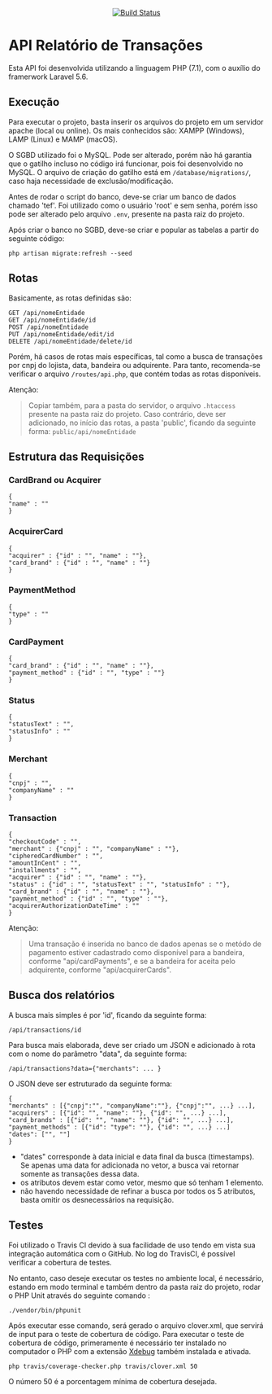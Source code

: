 <p align="center">
<a target="_blank" href="https://travis-ci.org/jhonatans01/relatorioTransacoesREST"><img src="https://travis-ci.org/jhonatans01/relatorioTransacoesREST.svg" alt="Build Status"></a>
</p>

# API Relatório de Transações

Esta API foi desenvolvida utilizando a linguagem PHP (7.1), com o auxílio do framerwork Laravel 5.6.

## Execução

Para executar o projeto, basta inserir os arquivos do projeto em um servidor apache (local ou online). Os mais conhecidos são: XAMPP (Windows), LAMP (Linux) e MAMP (macOS).

O SGBD utilizado foi o MySQL. Pode ser alterado, porém não há garantia que o gatilho incluso no código irá funcionar, pois foi desenvolvido no MySQL. O arquivo de criação do gatilho está em `/database/migrations/`, caso haja necessidade de exclusão/modificação.

Antes de rodar o script do banco, deve-se criar um banco de dados chamado 'tef'. Foi utilizado como o usuário 'root' e sem senha, porém isso pode ser alterado pelo arquivo `.env`, presente na pasta raiz do projeto.

Após criar o banco no SGBD, deve-se criar e popular as tabelas a partir do seguinte código:

```
php artisan migrate:refresh --seed
```

## Rotas

Basicamente, as rotas definidas são:

```
GET /api/nomeEntidade
GET /api/nomeEntidade/id
POST /api/nomeEntidade
PUT /api/nomeEntidade/edit/id
DELETE /api/nomeEntidade/delete/id
```

Porém, há casos de rotas mais específicas, tal como a busca de transações por cnpj do lojista, data, bandeira ou adquirente. Para tanto, recomenda-se verificar o arquivo `/routes/api.php`, que contém todas as rotas disponíveis.

Atenção:

> Copiar também, para a pasta do servidor, o arquivo `.htaccess` presente na pasta raiz do projeto. Caso contrário, deve ser adicionado, no início das rotas, a pasta 'public', ficando da seguinte forma: `public/api/nomeEntidade`

## Estrutura das Requisições

### CardBrand ou Acquirer
```
{
"name" : ""
}
```

### AcquirerCard
```
{
"acquirer" : {"id" : "", "name" : ""},
"card_brand" : {"id" : "", "name" : ""}
}
```

### PaymentMethod
```
{
"type" : ""
}
```

### CardPayment
```
{
"card_brand" : {"id" : "", "name" : ""},
"payment_method" : {"id" : "", "type" : ""}
}
```

### Status
```
{
"statusText" : "",
"statusInfo" : ""
}
```

### Merchant
```
{
"cnpj" : "",
"companyName" : ""
}
```

### Transaction
```
{
"checkoutCode" : "",
"merchant" : {"cnpj" : "", "companyName" : ""},
"cipheredCardNumber" : "",
"amountInCent" : "",
"installments" : "",
"acquirer" : {"id" : "", "name" : ""},
"status" : {"id" : "", "statusText" : "", "statusInfo" : ""},
"card_brand" : {"id" : "", "name" : ""},
"payment_method" : {"id" : "", "type" : ""},
"acquirerAuthorizationDateTime" : ""
}
```
Atenção:
>  Uma transação é inserida no banco de dados apenas se o metódo de pagamento estiver cadastrado como disponível para a bandeira, conforme "api/cardPayments", e se a bandeira for aceita pelo adquirente, conforme "api/acquirerCards".
 
## Busca dos relatórios

A busca mais simples é por 'id', ficando da seguinte forma:
 
```
/api/transactions/id
```

Para busca mais elaborada, deve ser criado um JSON e adicionado à rota com o nome do parâmetro "data", da seguinte forma:
```
/api/transactions?data={"merchants": ... }
```

O JSON deve ser estruturado da seguinte forma:
```
{
"merchants" : [{"cnpj":"", "companyName":""}, {"cnpj":"", ...} ...],
"acquirers" : [{"id": "", "name": ""}, {"id": "", ...} ...],
"card_brands" : [{"id": "", "name": ""}, {"id": "", ...} ...],
"payment_methods" : [{"id": "type": ""}, {"id": "", ...} ...]
"dates": ["", ""]
}
```

- "dates" corresponde à data inicial e data final da busca (timestamps). Se apenas uma data for adicionada no vetor, a busca vai retornar somente as transações dessa data.
- os atributos devem estar como vetor, mesmo que só tenham 1 elemento.
- não havendo necessidade de refinar a busca por todos os 5 atributos, basta omitir os desnecessários na requisição.

## Testes

Foi utilizado o Travis CI devido à sua facilidade de uso tendo em vista sua integração automática com o GitHub. No log do TravisCI, é possível verificar a cobertura de testes.

No entanto, caso deseje executar os testes no ambiente local, é necessário, estando em modo terminal e também dentro da pasta raiz do projeto, rodar o PHP Unit através do seguinte comando :

```
./vendor/bin/phpunit
```

Após executar esse comando, será gerado o arquivo clover.xml, que servirá de input para o teste de cobertura de código. Para executar o teste de cobertura de código, primeramente é necessário ter instalado no computador o PHP com a extensão <a href="https://xdebug.org/">Xdebug</a> também instalada e ativada.

```
php travis/coverage-checker.php travis/clover.xml 50
```

O número 50 é a porcentagem mínima de cobertura desejada.
